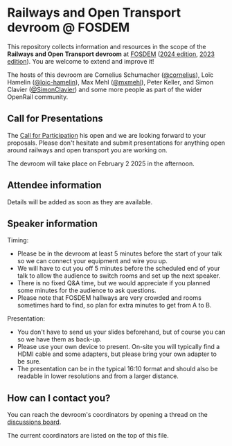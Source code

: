 # Railways and Open Transport devroom @ FOSDEM

This repository collects information and resources in the scope of the **Railways and Open Transport devroom** at [FOSDEM](https://fosdem.org) ([2024 edition](https://fosdem.org/2024/schedule/track/railways-and-open-transport/), [2023 edition](https://archive.fosdem.org/2023/schedule/track/railways_and_open_transport/)). You are welcome to extend and improve it!

The hosts of this devroom are Cornelius Schumacher ([@cornelius](https://github.com/cornelius)), Loïc Hamelin ([@loic-hamelin](https://github.com/loic-hamelin)), Max Mehl ([@mxmehl](https://github.com/mxmehl)), Peter Keller, and Simon Clavier ([@SimonClavier](https://github.com/SimonClavier)) and some more people as part of the wider OpenRail community.

## Call for Presentations

The [Call for Participation](2025-cfp.md) his open and we are looking forward to your proposals. Please don't hesitate and submit presentations for anything open around railways and open transport you are working on.

The devroom will take place on February 2 2025 in the afternoon.

## Attendee information

Details will be added as soon as they are available.

## Speaker information

Timing:
* Please be in the devroom at least 5 minutes before the start of your talk so we can connect your equipment and wire you up.
* We will have to cut you off 5 minutes before the scheduled end of your talk to allow the audience to switch rooms and set up the next speaker.
* There is no fixed Q&A time, but we would appreciate if you planned some minutes for the audience to ask questions.
* Please note that FOSDEM hallways are very crowded and rooms sometimes hard to find, so plan for extra minutes to get from A to B.

Presentation:
* You don't have to send us your slides beforehand, but of course you can so we have them as back-up.
* Please use your own device to present. On-site you will typically find a HDMI cable and some adapters, but please bring your own adapter to be sure.
* The presentation can be in the typical 16:10 format and should also be readable in lower resolutions and from a larger distance.

## How can I contact you?

You can reach the devroom's coordinators by opening a thread on the [discussions board](https://github.com/OpenRailAssociation/FOSDEM/discussions).

The current coordinators are listed on the top of this file.
